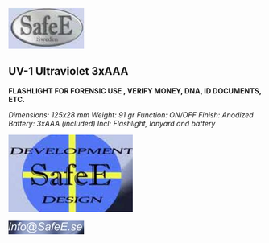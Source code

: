 ![](_page_0_Picture_0.jpeg)

## UV-1 Ultraviolet 3xAAA

**FLASHLIGHT FOR FORENSIC USE , VERIFY MONEY, DNA, ID DOCUMENTS, ETC.**

 *Dimensions: 125x28 mm Weight: 91 gr Function: ON/OFF Finish: Anodized Battery: 3xAAA (included) Incl: Flashlight, lanyard and battery*

![](_page_0_Picture_4.jpeg)

![](_page_0_Picture_7.jpeg)